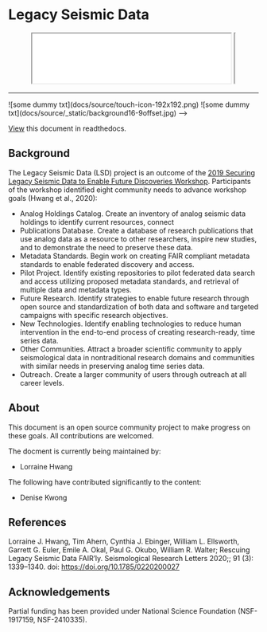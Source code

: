 # Legacy Seismic Data


<p style="text-align: center;">
<iframe src="docs/source/_static/background16-9offset.jpg" width="400px" height="100px"></iframe>
<iframe src="docs/source/touch-icon-192x192.png" width="00px" height="100px"></iframe>
</p>
<hr>

<!-->
![some dummy txt](docs/source/touch-icon-192x192.png)
![some dummy txt](docs/source/_static/background16-9offset.jpg)
-->

[View](https://lsd-sphinx.readthedocs.io/en/latest/index.html) this document in readthedocs.

## Background

The Legacy Seismic Data (LSD) project is an outcome of the [2019 Securing Legacy Seismic Data to Enable Future Discoveries Workshop](https://geodynamics.org/cig/events/calendar/2019-seismic-legacy/). Participants of the workshop identified eight community needs to advance workshop goals (Hwang et al., 2020):
* Analog Holdings Catalog. Create an inventory of analog
seismic data holdings to identify current resources, connect
* Publications Database. Create a database of research publications
that use analog data as a resource to other researchers,
inspire new studies, and to demonstrate the need to preserve
these data.
* Metadata Standards. Begin work on creating FAIR compliant
metadata standards to enable federated discovery and access.
* Pilot Project. Identify existing repositories to pilot federated
data search and access utilizing proposed metadata standards,
and retrieval of multiple data and metadata types.
* Future Research. Identify strategies to enable future research
through open source and standardization of both data and software
and targeted campaigns with specific research objectives.
* New Technologies. Identify enabling technologies to reduce
human intervention in the end-to-end process of creating
research-ready, time series data.
* Other Communities. Attract a broader scientific community
to apply seismological data in nontraditional research domains
and communities with similar needs in preserving analog time
series data.
* Outreach. Create a larger community of users through outreach
at all career levels.

## About

This document is an open source community project to make progress on these goals. All contributions are welcomed.

The docment is currently being maintained by:
  * Lorraine Hwang

The following have contributed significantly to the content:
  * Denise Kwong

## References

Lorraine J. Hwang, Tim Ahern, Cynthia J. Ebinger, William L. Ellsworth, Garrett G. Euler, Emile A. Okal, Paul G. Okubo, William R. Walter; Rescuing Legacy Seismic Data FAIR’ly. Seismological Research Letters 2020;; 91 (3): 1339–1340. doi: https://doi.org/10.1785/0220200027

## Acknowledgements

Partial funding has been provided under National Science Foundation (NSF-1917159, NSF-2410335).
